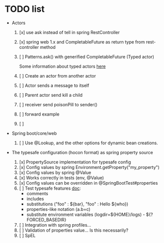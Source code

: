 # TODO list

- Actors
    1. [x] use ask instead of tell in spring RestController 
    1. [x] spring web 1.x and CompletableFuture as return type from rest-controller method  
    1. [ ] Patterns.ask() with generified CompletableFuture (Typed actor)
        
        Some information about typed actors [here](https://doc.akka.io/docs/akka/2.5.5/java/typed.html#akka-typed)
    1. [ ] Create an actor from another actor
    1. [ ] Actor sends a message to itself
    1. [ ] Parent actor send kill a child
    1. [ ] receiver send poisonPill to sender()
    1. [ ] forward example
    1. [ ] 
    
- Spring boot/core/web
    1. [ ] Use @Lookup, and the other options for dynamic bean creations.
    
- The typesafe configuration (hocon format) as spring property source

    1. [x] PropertySource implementation for typesafe config
    1. [x] Config values by spring Environment.getProperty("my_property")
    1. [x] Config values by spring @Value
    1. [x] Works correctly in tests (env, @Value)
    1. [x] Config values can be overridden in @SpringBootTest#properties
    1. [ ] Test typesafe features [doc](https://github.com/lightbend/config):
        - comments
        - includes
        - substitutions ("foo" : ${bar}, "foo" : Hello ${who})
        - properties-like notation (a.b=c)
        - substitute environment variables (logdir=${HOME}/logs) - ${?FORCED_BASEDIR}
    1. [ ] Integration with spring profiles...
    1. [ ] Validation of properties value... Is this necessarily?
    1. [ ] SpEL
